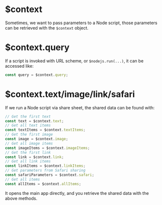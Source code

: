 # $context

Sometimes, we want to pass parameters to a Node script, those parameters can be retrieved with the `$context` object.

# $context.query

If a script is invoked with URL scheme, or `$nodejs.run(...)`, it can be accessed like:

```js
const query = $context.query;
```

# $context.text/image/link/safari

If we run a Node script via share sheet, the shared data can be found with:

```js
// Get the first text
const text = $context.text;
// Get all text items
const textItems = $context.textItems;
// Get the first image
const image = $context.image;
// Get all image items
const imageItems = $context.imageItems;
// Get the first link
const link = $context.link;
// Get all link items
const linkItems = $context.linkItems;
// Get parameters from Safari sharing
const safariParameters = $context.safari;
// Get all items
const allItems = $context.allItems;
```

It opens the main app directly, and you retrieve the shared data with the above methods.